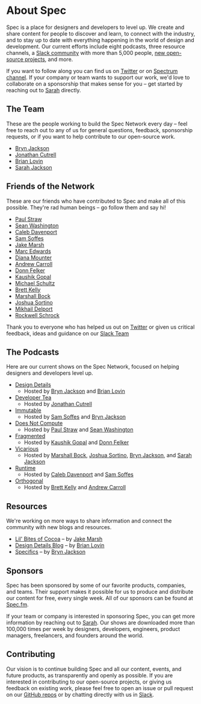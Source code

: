 # About Spec
Spec is a place for designers and developers to level up. We create and share content for people to discover and learn, to connect with the industry, and to stay up to date with everything happening in the world of design and development. Our current efforts include eight podcasts, three resource channels, a [Slack community](https://spectrum.chat/specfm) with more than 5,000 people, [new open-source projects](https://github.com/specfm), and more. 

If you want to follow along you can find us on [Twitter](https://twitter.com/specfm) or on [Spectrum channel](https://spectrum.chat/specfm). If your company or team wants to support our work, we'd love to collaborate on a sponsorship that makes sense for you – get started by reaching out to [Sarah](mailto:sarah@spec.fm) directly.

## The Team
These are the people working to build the Spec Network every day – feel free to reach out to any of us for general questions, feedback, sponsorship requests, or if you want to help contribute to our open-source work.

 - [Bryn Jackson](https://twitter.com/uberbryn)
 - [Jonathan Cutrell](https://twitter.com/jcutrell)
 - [Brian Lovin](https://twitter.com/brian_lovin)
 - [Sarah Jackson](https://twitter.com/sarahberus)
 
## Friends of the Network
These are our friends who have contributed to Spec and make all of this possible. They're rad human beings – go follow them and say hi!

 - [Paul Straw](https://twitter.com/paulstraw)
 - [Sean Washington](https://twitter.com/seanwashbot)
 - [Caleb Davenport](https://twitter.com/calebd)
 - [Sam Soffes](https://twitter.com/soffes)
 - [Jake Marsh](https://twitter.com/jakemarsh)
 - [Marc Edwards](https://twitter.com/marcedwards)
 - [Diana Mounter](https://twitter.com/broccolini)
 - [Andrew Carroll](https://twitter.com/cfoandrew)
 - [Donn Felker](https://twitter.com/donnfelker)
 - [Kaushik Gopal](https://twitter.com/kaushikgopal)
 - [Michael Schultz](https://twitter.com/michaelschultz)
 - [Brett Kelly](https://twitter.com/mrbrettkelly)
 - [Marshall Bock](https://twitter.com/marshallbock)
 - [Joshua Sortino](https://twitter.com/sortino)
 - [Mikhail Delport](https://twitter.com/_mikhailbot?lang=en)
 - [Rockwell Schrock](https://twitter.com/schrockwell)
 
Thank you to everyone who has helped us out on [Twitter](https://twitter.com/specfm) or given us critical feedback, ideas and guidance on our [Slack Team](http://spec.fm/slack)

## The Podcasts
Here are our current shows on the Spec Network, focused on helping designers and developers level up.

 - [Design Details](http://spec.fm/podcasts/design-details)
    - Hosted by [Bryn Jackson](https://twitter.com/uberbryn) and [Brian Lovin](https://twitter.com/brian_lovin)
 - [Developer Tea](http://spec.fm/podcasts/developer-tea)
    - Hosted by [Jonathan Cutrell](https://twitter.com/jcutrell)
 - [Immutable](http://spec.fm/podcasts/immutable)
    - Hosted by [Sam Soffes](https://twitter.com/soffes) and [Bryn Jackson](https://twitter.com/uberbryn)
 - [Does Not Compute](http://spec.fm/podcasts/does-not-compute)
    - Hosted by [Paul Straw](https://twitter.com/paulstraw) and [Sean Washington](https://twitter.com/seanwashbot)
 - [Fragmented](http://spec.fm/podcasts/fragmented)
    - Hosted by [Kaushik Gopal](https://twitter.com/kaushikgopal) and [Donn Felker](https://twitter.com/donnfelker)
 - [Vicarious](http://spec.fm/podcasts/vicarious)
    - Hosted by [Marshall Bock](https://twitter.com/marshallbock), [Joshua Sortino](https://twitter.com/sortino), [Bryn Jackson](https://twitter.com/uberbryn), and [Sarah Jackson](https://twitter.com/sarahberus)
 - [Runtime](http://spec.fm/podcasts/runtime)
    - Hosted by [Caleb Davenport](https://twitter.com/calebd) and [Sam Soffes](https://twitter.com/soffes)
 - [Orthogonal](http://spec.fm/podcasts/orthogonal)
    - Hosted by [Brett Kelly](https://twitter.com/mrbrettkelly) and [Andrew Carroll](https://twitter.com/cfoandrew)
  
## Resources
We're working on more ways to share information and connect the community with new blogs and resources.

 - [Lil' Bites of Cocoa](https://littlebitesofcocoa.com/) – by [Jake Marsh](https://twitter.com/jakemarsh)
 - [Design Details Blog](http://brianlovin.com/design-details) – by [Brian Lovin](https://twitter.com/brian_lovin)
 - [Specifics](http://spec.fm/specifics/8-pt-grid) – by [Bryn Jackson](https://twitter.com/uberbryn)

## Sponsors
Spec has been sponsored by some of our favorite products, companies, and teams. Their support makes it possible for us to produce and distribute our content for free, every single week. All of our sponsors can be found at [Spec.fm](http://spec.fm/sponsors).

If your team or company is interested in sponsoring Spec, you can get more information by reaching out to [Sarah](mailto:sarah@spec.fm). Our shows are downloaded more than 100,000 times per week by designers, developers, engineers, product managers, freelancers, and founders around the world.

## Contributing
Our vision is to continue building Spec and all our content, events, and future products, as transparently and openly as possible. If you are interested in contributing to our open-source projects, or giving us feedback on existing work, please feel free to open an issue or pull request on our [GitHub repos](https://github.com/specfm) or by chatting directly with us in [Slack](http://spec.fm/slack).
